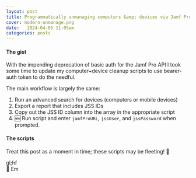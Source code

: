 ```yaml
---
layout: post
title: Programmatically unmanaging computers &amp; devices via Jamf Pro API using bearer-auth token authentication.
cover: modern-unmanage.png
date:   2024-04-05 11:05am
categories: posts
---
```


#### The gist

With the impending deprecation of basic auth for the Jamf Pro API I took some time to update my computer+device cleanup scripts to use bearer-auth token to do the needful.

The main workflow is largely the same:
1. Run an advanced search for devices (computers or mobile devices)
2. Export a report that includes JSS IDs
3. Copy out the JSS ID column into the array in the appropriate script
4. 🆕 Run script and enter `jamfProURL`, `jssUser`, and `jssPassword` when prompted.

#### The scripts

<script src="https://gist.github.com/smashism/fabfdc4910ff8a8c37594134259da7e4.js"></script>

<script src="https://gist.github.com/smashism/906e47fb760170a28ebb78829656226d.js"></script>

Treat this post as a moment in time; these scripts may be fleeting! 🪽

gl;hf<br />
💖 Em

